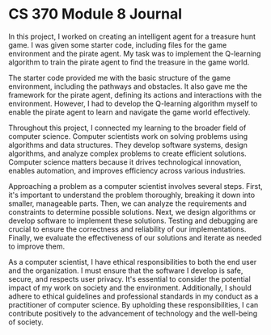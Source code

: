 # CS 370 Module 8 Journal

In this project, I worked on creating an intelligent agent for a treasure hunt game. I was given some starter code, including files for the game environment and the pirate agent. My task was to implement the Q-learning algorithm to train the pirate agent to find the treasure in the game world.

The starter code provided me with the basic structure of the game environment, including the pathways and obstacles. It also gave me the framework for the pirate agent, defining its actions and interactions with the environment. However, I had to develop the Q-learning algorithm myself to enable the pirate agent to learn and navigate the game world effectively.

Throughout this project, I connected my learning to the broader field of computer science. Computer scientists work on solving problems using algorithms and data structures. They develop software systems, design algorithms, and analyze complex problems to create efficient solutions. Computer science matters because it drives technological innovation, enables automation, and improves efficiency across various industries.

Approaching a problem as a computer scientist involves several steps. First, it's important to understand the problem thoroughly, breaking it down into smaller, manageable parts. Then, we can analyze the requirements and constraints to determine possible solutions. Next, we design algorithms or develop software to implement these solutions. Testing and debugging are crucial to ensure the correctness and reliability of our implementations. Finally, we evaluate the effectiveness of our solutions and iterate as needed to improve them.

As a computer scientist, I have ethical responsibilities to both the end user and the organization. I must ensure that the software I develop is safe, secure, and respects user privacy. It's essential to consider the potential impact of my work on society and the environment. Additionally, I should adhere to ethical guidelines and professional standards in my conduct as a practitioner of computer science. By upholding these responsibilities, I can contribute positively to the advancement of technology and the well-being of society.
